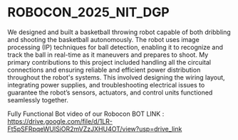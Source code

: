 # ROBOCON_2025_NIT_DGP
We designed and built a basketball throwing robot capable of both dribbling and shooting the basketball autonomously. The robot uses image processing (IP) techniques for ball detection, enabling it to recognize and track the ball in real-time as it maneuvers and prepares to shoot. My primary contributions to this project included handling all the circuital connections and ensuring reliable and efficient power distribution throughout the robot's systems. This involved designing the wiring layout, integrating power supplies, and troubleshooting electrical issues to guarantee the robot’s sensors, actuators, and control units functioned seamlessly together.

Fully Functional Bot video of our Robocon BOT
LINK : https://drive.google.com/file/d/1LR-Ft5pSFRpqeWUlSiOR2mVZzJXHU4OT/view?usp=drive_link
